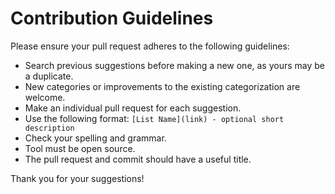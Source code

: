 # Contribution Guidelines

Please ensure your pull request adheres to the following guidelines:

- Search previous suggestions before making a new one, as yours may be a duplicate.
- New categories or improvements to the existing categorization are welcome.
- Make an individual pull request for each suggestion.
- Use the following format: `[List Name](link) - optional short description`
- Check your spelling and grammar.
- Tool must be open source.
- The pull request and commit should have a useful title.


Thank you for your suggestions!
